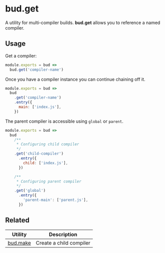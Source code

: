 # bud.get

A utility for multi-compiler builds. **bud.get** allows you to reference a named compiler. 

## Usage

Get a compiler:

```js title='bud.config.js'
module.exports = bud => 
  bud.get('compiler-name')
```

Once you have a compiler instance you can continue chaining off it.

```js title='bud.config.js'
module.exports = bud => 
  bud
    .get('compiler-name')
    .entry({
      main: ['index.js'],
    })
```

The parent compiler is accessible using `global` or `parent`.

```js title='bud.config.js'
module.exports = bud => 
  bud
    /**
     * Configuring child compiler
     */
    .get('child-compiler')
      .entry({
        child: ['index.js'],
      })

    /**
     * Configuring parent compiler
     */
    .get('global')
      .entry({
        'parent-main': ['parent.js'],
      })
```

## Related

| Utility | Description |
| ---     | ---   |
| [bud.make](/docs/bud.make) | Create a child compiler |
